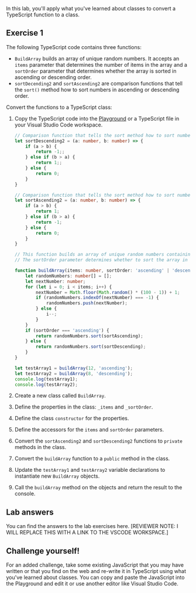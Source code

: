 In this lab, you'll apply what you've learned about classes to convert a TypeScript function to a class.

## Exercise 1

The following TypeScript code contains three functions:

- `BuildArray` builds an array of unique random numbers. It accepts an `items` parameter that determines the number of items in the array and a `sortOrder` parameter that determines whether the array is sorted in ascending or descending order.
- `sortDecending2` and `sortAscending2` are comparison functions that tell the `sort()` method how to sort numbers in ascending or descending order.

Convert the functions to a TypeScript class:

1. Copy the TypeScript code into the [Playground](https://www.typescriptlang.org/play) or a TypeScript file in your Visual Studio Code workspace.

    ```typescript
    // Comparison function that tells the sort method how to sort numbers in descending order
    let sortDescending2 = (a: number, b: number) => {
        if (a > b) {
            return -1;;
        } else if (b > a) {
            return 1;;
        } else {
            return 0;
        }
    }
    
    // Comparison function that tells the sort method how to sort numbers in ascending order
    let sortAscending2 = (a: number, b: number) => {
        if (a > b) {
            return 1;
        } else if (b > a) {
            return -1;
        } else {
            return 0;
        }
    }
    
    // This function builds an array of unique random numbers containing the number of items based on the number passed to it.
    // The sortOrder parameter determines whether to sort the array in ascending or decending order.
    
    function buildArray(items: number, sortOrder: 'ascending' | 'descending'): number[] {
        let randomNumbers: number[] = [];
        let nextNumber: number;
        for (let i = 0; i < items; i++) {
            nextNumber = Math.floor(Math.random() * (100 - 1)) + 1;
            if (randomNumbers.indexOf(nextNumber) === -1) {
                randomNumbers.push(nextNumber);
            } else {
                i--;
            }
        }
        if (sortOrder === 'ascending') {
            return randomNumbers.sort(sortAscending);
        } else {
            return randomNumbers.sort(sortDescending);
        }
    }
    
    let testArray1 = buildArray(12, 'ascending');
    let testArray2 = buildArray(8, 'descending');
    console.log(testArray1);
    console.log(testArray2);
    ```

2. Create a new class called `BuildArray`.
3. Define the properties in the class: `_items` and `_sortOrder`.
4. Define the class `constructor` for the properties.
5. Define the accessors for the `items` and `sortOrder` parameters.
6. Convert the `sortAscending2` and `sortDescending2` functions to `private` methods in the class.
7. Convert the `buildArray` function to a `public` method in the class.
8. Update the `testArray1` and `testArray2` variable declarations to instantiate new `BuildArray` objects.
9. Call the `buildArray` method on the objects and return the result to the console.

## Lab answers

You can find the answers to the lab exercises here. [REVIEWER NOTE: I WILL REPLACE THIS WITH A LINK TO THE VSCODE WORKSPACE.]

## Challenge yourself!

For an added challenge, take some existing JavaScript that you may have written or that you find on the web and re-write it in TypeScript using what you've learned about classes. You can copy and paste the JavaScript into the Playground and edit it or use another editor like Visual Studio Code.

